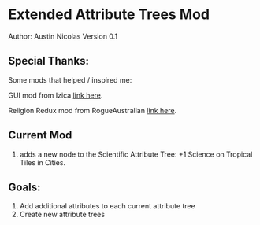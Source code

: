 # Extended Attribute Trees Mod

Author: Austin Nicolas
Version 0.1

## Special Thanks:

Some mods that helped / inspired me:

GUI mod from Izica [link here](https://forums.civfanatics.com/resources/content-modding-tools-with-gui.32139/).

Religion Redux mod from RogueAustralian [link here](https://forums.civfanatics.com/resources/goggless-germania-antiquity.31956/).

## Current Mod

<ol>
    <li>adds a new node to the Scientific Attribute Tree: +1 Science on Tropical Tiles in Cities.</li>
</ol>

## Goals:

<ol>
    <li>Add additional attributes to each current attribute tree</li>
    <li>Create new attribute trees</li>
</ol>
